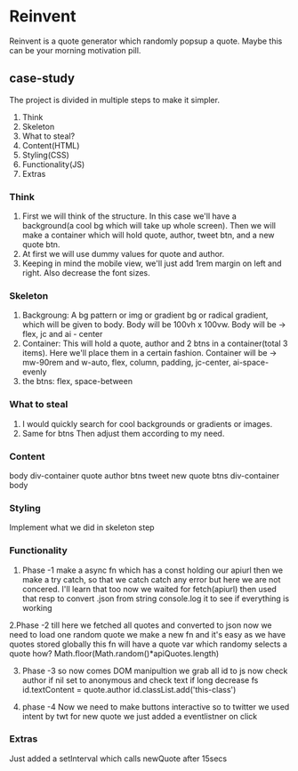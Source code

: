 # Reinvent
Reinvent is a quote generator which randomly popsup a quote.
Maybe this can be your morning motivation pill.

## case-study
The project is divided in multiple steps to make it simpler.
1. Think
2. Skeleton
3. What to steal?
4. Content(HTML)
5. Styling(CSS)
6. Functionality(JS)
7. Extras

### Think
1. First we will think of the structure. In this case we'll have a background(a cool bg which will take up whole screen). Then we will make a container which will hold quote, author, tweet btn, and a new quote btn.
2. At first we will use dummy values for quote and author.
3. Keeping in mind the mobile view, we'll just add 1rem margin on left and right. Also decrease the font sizes.

### Skeleton
1. Backgroung: A bg pattern or img or gradient bg or radical gradient, which will be given to body. Body will be  100vh x 100vw.
	Body will be -> flex, jc and ai - center
2. Container: This will hold a quote, author and 2 btns in a container(total 3 items). Here we'll place them in a certain fashion.
	Container will be -> mw-90rem and w-auto, flex, column, padding, jc-center, ai-space-evenly
3. the btns: flex, space-between

### What to steal
1. I would quickly search for cool backgrounds or gradients or images.
2. Same for btns
Then adjust them according to my need.

### Content
body
	div-container
		quote
		author
		btns
			tweet
			new quote
		btns
	div-container
body

### Styling
Implement what we did in skeleton step

### Functionality

1. Phase -1
	make a async fn which has a const holding our apiurl
	then we make a try catch, so that we catch catch any error but here we are not concered. I'll learn that too
	now we waited for fetch(apiurl) 
	then used that resp to convert .json from string
	console.log it to see if everything is working

2.Phase -2
	till here we fetched all quotes and converted to json
	now we need to load one random quote
	we make a new fn and it's easy as we have quotes stored globally
	this fn will have a quote var which randomy selects a quote
	how?
	Math.floor(Math.random()*apiQuotes.length)

3. Phase -3
	so now comes DOM manipultion
	we grab all id to js
	now check author if nil set to anonymous and check text if long decrease fs
	id.textContent = quote.author 
	id.classList.add('this-class')

4. phase -4
	Now we need to make buttons interactive
	so to twitter we used intent by twt
	for new quote we just added a eventlistner on click


### Extras
Just added a setInterval which calls newQuote after 15secs
